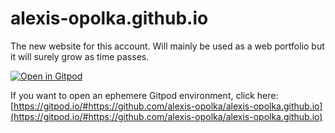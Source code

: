 # alexis-opolka.github.io

The new website for this account. Will mainly be used as a web portfolio but it will surely grow as time passes.

[![Open in Gitpod](https://gitpod.io/button/open-in-gitpod.svg)](https://gitpod.io/#<your-repository-url>)

If you want to open an ephemere Gitpod environment, click here: [https://gitpod.io/#https://github.com/alexis-opolka/alexis-opolka.github.io](https://gitpod.io/#https://github.com/alexis-opolka/alexis-opolka.github.io)
